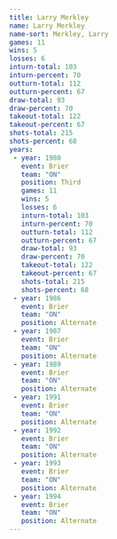 ```yaml
---
title: Larry Merkley
name: Larry Merkley
name-sort: Merkley, Larry
games: 11
wins: 5
losses: 6
inturn-total: 103
inturn-percent: 70
outturn-total: 112
outturn-percent: 67
draw-total: 93
draw-percent: 70
takeout-total: 122
takeout-percent: 67
shots-total: 215
shots-percent: 68
years:
 - year: 1980
   event: Brier
   team: "ON"
   position: Third
   games: 11
   wins: 5
   losses: 6
   inturn-total: 103
   inturn-percent: 70
   outturn-total: 112
   outturn-percent: 67
   draw-total: 93
   draw-percent: 70
   takeout-total: 122
   takeout-percent: 67
   shots-total: 215
   shots-percent: 68
 - year: 1986
   event: Brier
   team: "ON"
   position: Alternate
 - year: 1987
   event: Brier
   team: "ON"
   position: Alternate
 - year: 1989
   event: Brier
   team: "ON"
   position: Alternate
 - year: 1991
   event: Brier
   team: "ON"
   position: Alternate
 - year: 1992
   event: Brier
   team: "ON"
   position: Alternate
 - year: 1993
   event: Brier
   team: "ON"
   position: Alternate
 - year: 1994
   event: Brier
   team: "ON"
   position: Alternate
---
```

